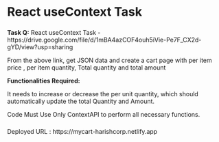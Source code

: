 # React useContext Task

###

<p align="left"><b>Task Q:</b> React useContext Task - 
https://drive.google.com/file/d/1mBA4azCOF4ouh5iVie-Pe7F_CX2d-gYD/view?usp=sharing

From the above link, get JSON data and create a cart page with per item price , per item quantity,
Total quantity and total amount

<b>Functionalities Required:</b>

It needs to increase or decrease the per unit quantity, which should automatically update the total Quantity and Amount.

Code Must Use Only ContextAPI  to perform all necessary functions.
</p>

###

 <p align="1eft">Deployed URL : https://mycart-harishcorp.netlify.app</p> 

###
